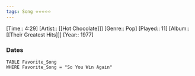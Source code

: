 ```yaml
---
tags: Song ⭐⭐⭐⭐⭐ 
---
```

[Time:: 4:29]
[Artist:: [[Hot Chocolate]]]
[Genre:: Pop]
[Played:: 11]
[Album:: [[Their Greatest Hits]]]
[Year:: 1977]
### Dates
````dataview
TABLE Favorite_Song
WHERE Favorite_Song = "So You Win Again"
````